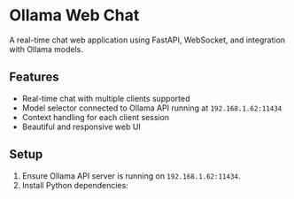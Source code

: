 # Ollama Web Chat

A real-time chat web application using FastAPI, WebSocket, and integration with Ollama models.

## Features

- Real-time chat with multiple clients supported
- Model selector connected to Ollama API running at `192.168.1.62:11434`
- Context handling for each client session
- Beautiful and responsive web UI

## Setup

1. Ensure Ollama API server is running on `192.168.1.62:11434`.
2. Install Python dependencies:
